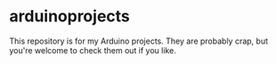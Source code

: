 arduinoprojects
===============

This repository is for my Arduino projects.  They are probably crap, but you're welcome to check them out if you like.
